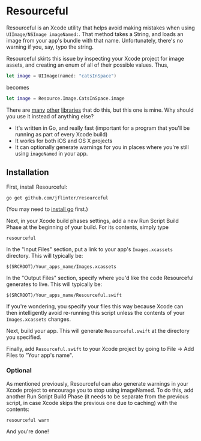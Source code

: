 # Resourceful

Resourceful is an Xcode utility that helps avoid making mistakes when using `UIImage/NSImage imageNamed:`. That method takes a String, and loads an image from your app's bundle with that name. Unfortunately, there's no warning if you, say, typo the string.

Resourceful skirts this issue by inspecting your Xcode project for image assets, and creating an enum of all of their possible values. Thus,
```swift
let image = UIImage(named: "catsInSpace")
```

becomes
```swift
let image = Resource.Image.CatsInSpace.image
```

There are [many][0] [other][1] [libraries][2] that do this, but this one is mine. Why should you use it instead of anything else?
- It's written in Go, and really fast (important for a program that you'll be running as part of every Xcode build)
- It works for both iOS and OS X projects
- It can optionally generate warnings for you in places where you're still using `imageNamed` in your app.

## Installation

First, install Resourceful:
```
go get github.com/jflinter/resourceful
```

(You may need to [install go][3] first.)

Next, in your Xcode build phases settings, add a new Run Script Build Phase at the beginning of your build. For its contents, simply type
```
resourceful
```

In the "Input Files" section, put a link to your app's `Images.xcassets` directory. This will typically be:
```
$(SRCROOT)/Your_apps_name/Images.xcassets
```

In the "Output Files" section, specify where you'd like the code Resourceful generates to live. This will typically be:
```
$(SRCROOT)/Your_apps_name/Resourceful.swift
```

If you're wondering, you specify your files this way because Xcode can then intelligently avoid re-running this script unless the contents of your `Images.xcassets` changes.

Next, build your app. This will generate `Resourceful.swift` at the directory you specified.

Finally, add `Resourceful.swift` to your Xcode project by going to File -> Add Files to "Your app's name".

### Optional

As mentioned previously, Resourceful can also generate warnings in your Xcode project to encourage you to stop using imageNamed. To do this, add another Run Script Build Phase (it needs to be separate from the previous script, in case Xcode skips the previous one due to caching) with the contents:
```
resourceful warn
```

And you're done!

[0]: https://github.com/mac-cain13/R.swift
[1]: https://github.com/AliSoftware/SwiftGen
[2]: https://github.com/kaandedeoglu/Shark
[3]: https://golang.org/doc/install
